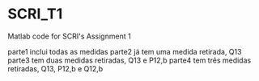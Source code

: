 # SCRI_T1
Matlab code for SCRI's Assignment 1 

parte1 inclui todas as medidas
parte2 já tem uma medida retirada, Q13
parte3 tem duas medidas retiradas, Q13 e P12,b
parte4 tem três medidas retiradas, Q13, P12,b e Q12,b
